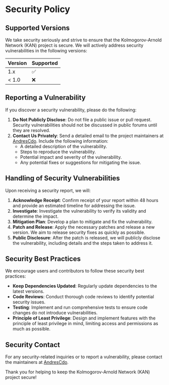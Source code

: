 # Security Policy

## Supported Versions

We take security seriously and strive to ensure that the Kolmogorov-Arnold Network (KAN) project is secure. We will actively address security vulnerabilities in the following versions:

| Version | Supported          |
| ------- | ------------------ |
| 1.x     | :white_check_mark: |
| < 1.0   | :x:                |

## Reporting a Vulnerability

If you discover a security vulnerability, please do the following:

1. **Do Not Publicly Disclose**: Do not file a public issue or pull request. Security vulnerabilities should not be discussed in public forums until they are resolved.
2. **Contact Us Privately**: Send a detailed email to the project maintainers at [AndresCdo](mailto:andres.felipe.caicedo.ultengo@outlook.com). Include the following information:
   - A detailed description of the vulnerability.
   - Steps to reproduce the vulnerability.
   - Potential impact and severity of the vulnerability.
   - Any potential fixes or suggestions for mitigating the issue.

## Handling of Security Vulnerabilities

Upon receiving a security report, we will:

1. **Acknowledge Receipt**: Confirm receipt of your report within 48 hours and provide an estimated timeline for addressing the issue.
2. **Investigate**: Investigate the vulnerability to verify its validity and determine the impact.
3. **Mitigation Plan**: Develop a plan to mitigate and fix the vulnerability.
4. **Patch and Release**: Apply the necessary patches and release a new version. We aim to release security fixes as quickly as possible.
5. **Public Disclosure**: After the patch is released, we will publicly disclose the vulnerability, including details and the steps taken to address it.

## Security Best Practices

We encourage users and contributors to follow these security best practices:

- **Keep Dependencies Updated**: Regularly update dependencies to the latest versions.
- **Code Reviews**: Conduct thorough code reviews to identify potential security issues.
- **Testing**: Implement and run comprehensive tests to ensure code changes do not introduce vulnerabilities.
- **Principle of Least Privilege**: Design and implement features with the principle of least privilege in mind, limiting access and permissions as much as possible.

## Security Contact

For any security-related inquiries or to report a vulnerability, please contact the maintainers at [AndresCdo](mailto:andres.felipe.caicedo.ultengo@outlook.com).

Thank you for helping to keep the Kolmogorov-Arnold Network (KAN) project secure! 
